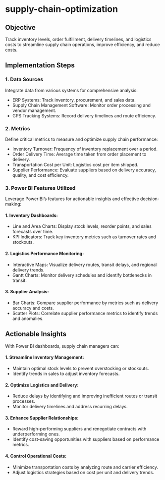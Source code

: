 # supply-chain-optimization
## Objective
Track inventory levels, order fulfillment, delivery timelines, and logistics costs to streamline supply chain operations, improve efficiency, and reduce costs.

## Implementation Steps
### 1. Data Sources
Integrate data from various systems for comprehensive analysis:
- ERP Systems: Track inventory, procurement, and sales data.
- Supply Chain Management Software: Monitor order processing and vendor management.
- GPS Tracking Systems: Record delivery timelines and route efficiency.
  
### 2. Metrics
Define critical metrics to measure and optimize supply chain performance:
- Inventory Turnover: Frequency of inventory replacement over a period.
- Order Delivery Time: Average time taken from order placement to delivery.
- Transportation Cost per Unit: Logistics cost per item shipped.
- Supplier Performance: Evaluate suppliers based on delivery accuracy, quality, and cost efficiency.
  
### 3. Power BI Features Utilized
Leverage Power BI’s features for actionable insights and effective decision-making:
#### 1. Inventory Dashboards:
 - Line and Area Charts: Display stock levels, reorder points, and sales forecasts over time.
 - KPI Indicators: Track key inventory metrics such as turnover rates and stockouts.
#### 2. Logistics Performance Monitoring:
 - Interactive Maps: Visualize delivery routes, transit delays, and regional delivery trends.
 - Gantt Charts: Monitor delivery schedules and identify bottlenecks in transit.
#### 3. Supplier Analysis:
 - Bar Charts: Compare supplier performance by metrics such as delivery accuracy and costs.
 - Scatter Plots: Correlate supplier performance metrics to identify trends and anomalies.

## Actionable Insights
With Power BI dashboards, supply chain managers can:
#### 1. Streamline Inventory Management:
 - Maintain optimal stock levels to prevent overstocking or stockouts.
 - Identify trends in sales to adjust inventory forecasts.
#### 2. Optimize Logistics and Delivery:
 - Reduce delays by identifying and improving inefficient routes or transit processes.
 - Monitor delivery timelines and address recurring delays.
#### 3. Enhance Supplier Relationships:
 - Reward high-performing suppliers and renegotiate contracts with underperforming ones.
 - Identify cost-saving opportunities with suppliers based on performance metrics.
#### 4. Control Operational Costs:
 - Minimize transportation costs by analyzing route and carrier efficiency.
- Adjust logistics strategies based on cost per unit and delivery trends.
